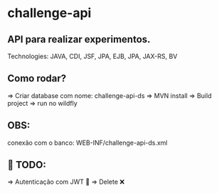 challenge-api
=======================

API para realizar experimentos.
-----------

Technologies: JAVA, CDI, JSF, JPA, EJB, JPA, JAX-RS, BV

Como rodar?
-----------
=> Criar database com nome: challenge-api-ds
=> MVN install
=> Build project
=> run no wildfly

OBS:
-----------
conexão com o banco: WEB-INF/challenge-api-ds.xml

:pushpin: TODO:
-----------
=> Autenticação com JWT :key: 
=> Delete :x:


 


